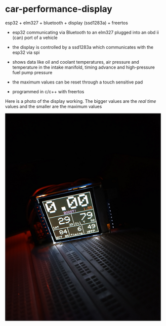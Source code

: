# car-performance-display
esp32 + elm327 + bluetooth + display (ssd1283a) + freertos

* esp32 communicating via Bluetooth to an elm327 plugged into an obd ii (can) port of a vehicle

* the display is controlled by a ssd1283a which communicates with the esp32 via spi

* shows data like oil and coolant temperatures, air pressure and temperature in the intake manifold, timing advance and high-pressure fuel pump pressure

* the maximum values can be reset through a touch sensitive pad

* programmed in c/c++ with freertos

Here is a photo of the display working. The bigger values are the <i>real time</i> values and the smaller are the maximum values


![alt text](https://github.com/viniciusmelara/car-performance-display/blob/main/img/IMG_20210509_184338.png)